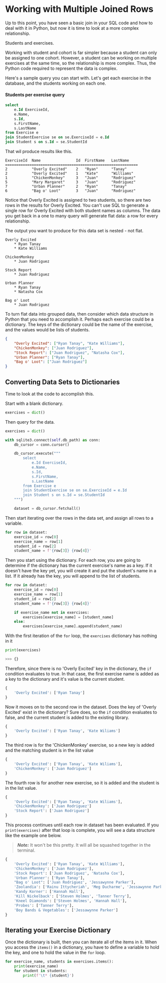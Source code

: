 # Working with Multiple Joined Rows

Up to this point, you have seen a basic join in your SQL code and how to deal with it in Python, but now it is time to look at a more complex relationship.

Students and exercises.

Working with student and cohort is far simpler because a student can only be assigned to one cohort. However, a student can be working on multiple exercises at the same time, so the relationship is more complex. Thus, the Python code required to represent the data is complex.

Here's a sample query you can start with. Let's get each exercise in the database, and the students working on each one.

#### Students per exercise query

```sql
select
	e.Id ExerciseId,
	e.Name,
	s.Id,
	s.FirstName,
	s.LastName
from Exercise e
join StudentExercise se on se.ExerciseId = e.Id
join Student s on s.Id = se.StudentId
```

That wil produce results like this.

```
ExerciseId  Name                Id  FirstName   LastName
============================================================
2           "Overly Excited"    2   "Ryan"      "Tanay"
2           "Overly Excited"    1   "Kate"      "Williams"
1           "ChickenMonkey"     3   "Juan"      "Rodriguez"
5           "Mary Margaret"     3   "Juan"      "Rodriguez"
7           "Urban Planner"     2   "Ryan"      "Tanay"
6           "Bag o' Loot"       3   "Juan"      "Rodriguez"
```

Notice that Overly Excited is assigned to two students, so there are two rows in the results for Overly Excited. You can't use SQL to generate a single row for Overly Excited with both student names as columns. The data you get back in a one to many query will generate flat data: a row for every relationship.

The output you want to produce for this data set is nested - not flat.

```
Overly Excited
    * Ryan Tanay
    * Kate Williams

ChickenMonkey
    * Juan Rodriguez

Stock Report
    * Juan Rodriguez

Urban Planner
    * Ryan Tanay
    * Natasha Cox

Bag o' Loot
    * Juan Rodriguez
```

To turn flat data into grouped data, then consider which data structure in Python that you need to accomplish it. Perhaps each exercise could be a dictionary. The keys of the dictionary could be the name of the exercise, and the values would be lists of students.

```json
{
    "Overly Excited": ["Ryan Tanay", "Kate Williams"],
    "ChickenMonkey": ["Juan Rodriguez"],
    "Stock Report": ["Juan Rodriguez", "Natasha Cox"],
    "Urban Planner": ["Ryan Tanay"],
    "Bag o' Loot": ["Juan Rodriguez"]
}
```

## Converting Data Sets to Dictionaries

Time to look at the code to accomplish this.

Start with a blank dictionary.

```py
exercises = dict()
```

Then query for the data.

```py
exercises = dict()

with sqlite3.connect(self.db_path) as conn:
    db_cursor = conn.cursor()

    db_cursor.execute("""
        select
            e.Id ExerciseId,
            e.Name,
            s.Id,
            s.FirstName,
            s.LastName
        from Exercise e
        join StudentExercise se on se.ExerciseId = e.Id
        join Student s on s.Id = se.StudentId
    """)

    dataset = db_cursor.fetchall()
```

Then start iterating over the rows in the data set, and assign all rows to a variable.

```py
for row in dataset:
    exercise_id = row[0]
    exercise_name = row[1]
    student_id = row[2]
    student_name = f'{row[3]} {row[4]}'
```

Then you start using the dictionary. For each row, you are going to determine if the dictionary has the current exercise's name as a key. If it doesn't have the key yet, you will create it and put the student's name in a list. If it already has the key, you will append to the list of students.

```py
for row in dataset:
    exercise_id = row[0]
    exercise_name = row[1]
    student_id = row[2]
    student_name = f'{row[3]} {row[4]}'

    if exercise_name not in exercises:
        exercises[exercise_name] = [student_name]
    else:
        exercises[exercise_name].append(student_name)
```











With the first iteration of the `for` loop, the `exercises` dictionary has nothing in it

```py
print(exercises)

>>> {}
```

Therefore, since there is no 'Overly Excited' key in the dictionary, the `if` condition evaluates to true. In that case, the first exercise name is added as a key to the dictionary and it's value is the current student.

```py
{
    'Overly Excited': ['Ryan Tanay']
}
```

Now it moves on to the second row in the dataset. Does the key of 'Overly Excited' exist in the dictionary? Sure does, so the `if` condition evaluates to false, and the current student is added to the existing library.

```py
{
    'Overly Excited': ['Ryan Tanay', 'Kate Wiliams']
}
```

The third row is for the 'ChickenMonkey' exercise, so a new key is added and the matching student is in the list value

```py
{
    'Overly Excited': ['Ryan Tanay', 'Kate Wiliams'],
    'ChickenMonkey': ['Juan Rodriguez']
}
```

The fourth row is for another new exercise, so it is added and the student is in the list value.

```py
{
    'Overly Excited': ['Ryan Tanay', 'Kate Wiliams'],
    'ChickenMonkey': ['Juan Rodriguez']
    'Stock Report': ['Juan Rodriguez']
}
```

This process continues until each row in dataset has been evaluated. If you `print(exercises)` after that loop is complete, you will see a data structure like the example one below.

> **_Note:_** It won't be this pretty. It will all be squashed together in the terminal.

```py
{
    'Overly Excited': ['Ryan Tanay', 'Kate Williams'],
    'ChickenMonkey': ['Juan Rodriguez'],
    'Stock Report': ['Juan Rodriguez', 'Natasha Cox'],
    'Urban Planner': ['Ryan Tanay'],
    "Bag o' Loot": ['Juan Rodriguez', 'Jessawynne Parker'],
    'Zoolandia': ['Rainu Ittycheriah', 'Meg Ducharme', 'Jessawynne Parker'],
    'Kandy Korner': ['Hannah Hall'],
    'Kill Nickelback': ['Steven Holmes', 'Tanner Terry'],
    'Kneel Diamonds': ['Steven Holmes', 'Hannah Hall'],
    'Probes': ['Tanner Terry'],
    'Boy Bands & Vegetables': ['Jessawynne Parker']
}
```

## Iterating your Exercise Dictionary

Once the dictionary is built, then you can iterate all of the items in it. When you access the `items()` in a dictionary, you have to define a variable to hold the key, and one to hold the value in the `for` loop.

```py
for exercise_name, students in exercises.items():
    print(exercise_name)
    for student in students:
        print(f'\t* {student}')
```
